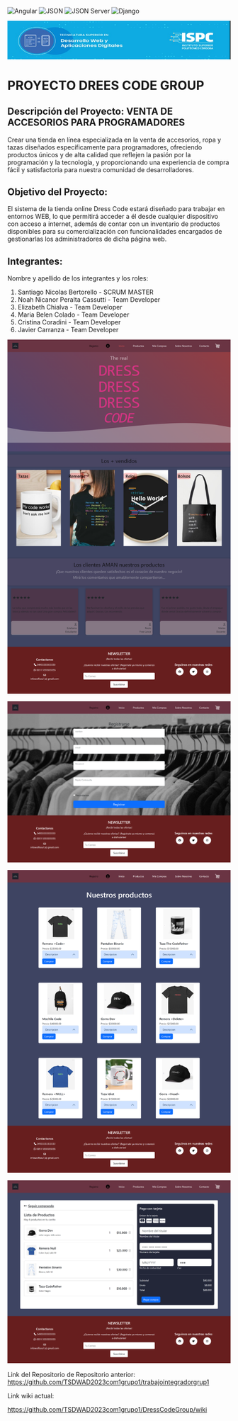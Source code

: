 
![Angular](https://img.shields.io/badge/Angular-17.x-red)
![JSON](https://img.shields.io/badge/JSON-Any-brightgreen)
![JSON Server](https://img.shields.io/badge/JSON%20Server-0.x-yellow)
![Django](https://img.shields.io/badge/Django-4.x-blue)

![ISPC_frontend_Angular17](https://raw.githubusercontent.com/JavierCarranza0101/imagenes-dresscodehost/main/capturas/Untitled.png)


# PROYECTO DREES CODE GROUP

## Descripción del Proyecto: VENTA DE ACCESORIOS PARA PROGRAMADORES

Crear una tienda en línea especializada en la venta de accesorios, ropa y tazas diseñados específicamente para programadores, ofreciendo productos únicos y de alta calidad que reflejen la pasión por la programación y la tecnología, y proporcionando una experiencia de compra fácil y satisfactoria para nuestra comunidad de desarrolladores.

## Objetivo del Proyecto:
El sistema de la tienda online Dress Code estará diseñado para trabajar en entornos WEB, lo que permitirá acceder a él desde cualquier dispositivo con acceso a internet, además de contar con un inventario de productos disponibles para su comercialización con funcionalidades encargados de gestionarlas los administradores de dicha página web.

## Integrantes:

Nombre y apellido de los integrantes y los roles:

1. Santiago Nicolas Bertorello - SCRUM MASTER
2. Noah Nicanor Peralta Cassutti - Team Developer
3. Elizabeth Chialva - Team Developer
4. Maria Belen Colado - Team Developer
5. Cristina Coradini - Team Developer
6. Javier Carranza - Team Developer


![ISPC_landing_index](https://raw.githubusercontent.com/JavierCarranza0101/imagenes-dresscodehost/main/capturas/localhost_4200_productos%20landing.png)

![ISPC_registro](https://raw.githubusercontent.com/JavierCarranza0101/imagenes-dresscodehost/main/capturas/localhost_4200_registro.png)

![ISPC_productos](https://raw.githubusercontent.com/JavierCarranza0101/imagenes-dresscodehost/main/capturas/localhost_4200_productos.png)

![ISPC_carrito](https://raw.githubusercontent.com/JavierCarranza0101/imagenes-dresscodehost/main/capturas/localhost_4200_carrito.png)


Link del Repositorio de Repositorio anterior:
https://github.com/TSDWAD2023com1grupo1/trabajointegradorgrup1

Link wiki actual:

https://github.com/TSDWAD2023com1grupo1/DressCodeGroup/wiki


